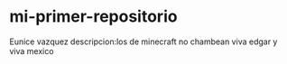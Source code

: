 # mi-primer-repositorio
Eunice vazquez
descripcion:los de minecraft no chambean viva edgar y viva mexico
